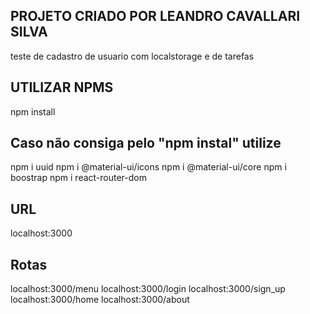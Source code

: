 ## PROJETO CRIADO POR LEANDRO CAVALLARI SILVA
teste de cadastro de usuario com localstorage e de tarefas

## UTILIZAR NPMS

npm install
## Caso não consiga pelo "npm instal" utilize
npm i uuid
npm i @material-ui/icons
npm i @material-ui/core
npm i boostrap 
npm i react-router-dom

## URL

localhost:3000

## Rotas

localhost:3000/menu
localhost:3000/login
localhost:3000/sign_up
localhost:3000/home
localhost:3000/about